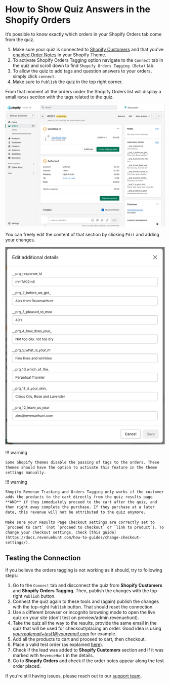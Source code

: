 # How to Show Quiz Answers in the Shopify Orders

It’s possible to know exactly which orders in your Shopify Orders tab come from the quiz.

1. Make sure your quiz is connected to [Shopify Customers](https://docs.revenuehunt.com/how-to-guides/send-leads-to-shopify-customers/) and that you've [enabled Order Notes](https://help.shopify.com/en/manual/online-store/themes/themes-by-shopify/vintage-themes/customizing-vintage-themes/get-more-information-with-order-notes) in your Shopify Theme.
2. To activate Shopify Orders Tagging option navigate to the `Connect` tab in the quiz and scroll down to find `Shopify Orders Tagging (Beta)` tab.
3. To allow the quiz to add tags and question answers to your orders, simply click `connect`.
4. Make sure to `Publish` the quiz in the top right corner.

From that moment all the orders under the Shopify Orders list will display a small `Notes` section with the tags related to the quiz.

![how to show quiz answers on orders example1](/images/how_to_show_quiz_answers_on_orders_example1.png)

You can freely edit the content of that section by clicking `Edit` and adding your changes.

![how to show quiz answers on orders example3](/images/how_to_show_quiz_answers_on_orders_example3.png)

!!! warning

    Some Shopify themes disable the passing of tags to the orders. These themes should have the option to activate this feature in the theme settings manually.


!!! warning

    Shopify Revenue Tracking and Orders Tagging only works if the customer adds the products to the cart directly from the quiz results page **AND** if they immediately proceed to the cart after the quiz, and then right away complete the purchase. If they purchase at a later date, this revenue will not be attributed to the quiz anymore.
         
    Make sure your Results Page Checkout settings are correctly set to `proceed to cart` (not `proceed to checkout` or `link to product`). To change your checkout settings, check [this guide](https://docs.revenuehunt.com/how-to-guides/change-checkout-settings/).


## Testing the Connection

If you believe the orders tagging is not working as it should, try to following steps:

1. Go to the `Connect` tab and disconnect the quiz from **Shopify Customers** and **Shopify Orders Tagging**. Then, publish the changes with the top-right `Publish` button. 
2. Connect the quiz again to these tools and (again) publish the changes with the top-right `Publish` button. That should reset the connection.
3. Use a different browser or incognito browsing mode to open the live quiz on your site (don't test on preview/admin.revenuehunt).
4. Take the quiz all the way to the results, provide the same email in the quiz that will be used for checkout/placing an order. Good idea is using *yourrealemail+test1@youremail.com* for example. 
5. Add all the products to cart and proceed to cart, then checkout.
6. Place a valid test order (as explained [here](https://help.shopify.com/en/manual/checkout-settings/test-orders)).
7. Check if the lead was added to **Shopify Customers** section and if it was marked with `RevenueHunt` in the details.
8. Go to **Shopify Orders** and check if the order notes appear along the test order placed. 

If you're still having issues, please reach out to our [support team](https://docs.revenuehunt.com/how-to-guides/contact-customer-support/).

